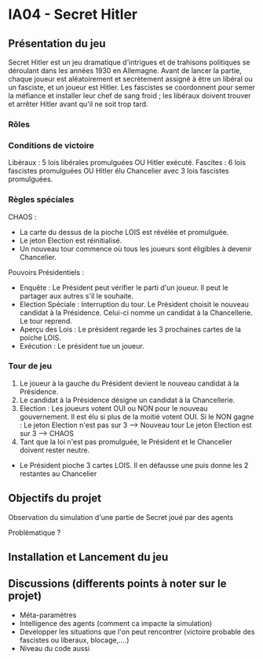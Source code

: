 # IA04 - Secret Hitler

## Présentation du jeu 

Secret Hitler est un jeu dramatique d'intrigues et de trahisons politiques se déroulant dans
les années 1930 en Allemagne. Avant de lancer la partie, chaque joueur est aléatoirement et secrètement assigné à être un libéral ou un fasciste, et un joueur est Hitler. Les fascistes se coordonnent pour semer la méfiance et installer leur chef de sang froid ; les libéraux doivent trouver et arrêter Hitler avant qu'il ne soit trop tard.

### Rôles

### Conditions de victoire

Libéraux : 5 lois libérales promulguées OU Hitler exécuté.
Fascites : 6 lois fascistes promulguées OU Hitler élu Chancelier avec 3 lois fascistes promulguées.

### Règles spéciales

CHAOS : 
- La carte du dessus de la pioche LOIS est révélée et promulguée.
- Le jeton Election est réinitialisé.
- Un nouveau tour commence où tous les joueurs sont éligibles à devenir Chancelier.

Pouvoirs Présidentiels :
- Enquête : Le Président peut vérifier le parti d'un joueur. Il peut le partager aux autres s'il le souhaite.
- Election Spéciale : Interruption du tour. Le Président choisit le nouveau candidat à la Présidence. Celui-ci nomme un candidat à la Chancellerie. Le tour reprend.
- Aperçu des Lois : Le président regarde les 3 prochaines cartes de la poiche LOIS.
- Exécution : Le président tue un joueur.

### Tour de jeu

1) Le joueur à la gauche du Président devient le nouveau candidat à la Présidence.
2) Le candidat à la Présidence désigne un candidat à la Chancellerie.
3) Election : Les joueurs votent OUI ou NON pour le nouveau gouvernement. Il est élu si plus de la moitié votent OUI.
Si le NON gagne :
Le jeton Election n'est pas sur 3 --> Nouveau tour
Le jeton Election est sur 3 --> CHAOS
4) Tant que la loi n'est pas promulguée, le Président et le Chancelier doivent rester neutre.
- Le Président pioche 3 cartes LOIS. Il en défausse une puis donne les 2 restantes au Chancelier


## Objectifs du projet
Observation du simulation d'une partie de Secret joué par des agents

Problématique ?

## Installation et Lancement du jeu

## Discussions (differents points à noter sur le projet)

- Méta-paramètres 
- Intelligence des agents (comment ca impacte la simulation)
- Developper les situations que l'on peut rencontrer (victoire probable des fascistes ou liberaux, blocage,....)
- Niveau du code aussi





